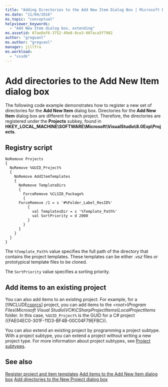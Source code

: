 ```yaml
---
title: "Adding Directories to the Add New Item Dialog Box | Microsoft Docs"
ms.date: "11/04/2016"
ms.topic: "conceptual"
helpviewer_keywords:
  - "Add New Item dialog box, extending"
ms.assetid: 67ae8af6-3752-49e8-8ce3-007aca5f7982
author: "gregvanl"
ms.author: "gregvanl"
manager: jillfra
ms.workload:
  - "vssdk"
---
```

# Add directories to the Add New Item dialog box
The following code example demonstrates how to register a new set of directories for the **Add New Item** dialog box. Directories for the **Add New Item** dialog box are different for each project. Therefore, the directories are registered under the **Projects** subkey, found in **HKEY_LOCAL_MACHINE\SOFTWARE\Microsoft\VisualStudio\8.0Exp\Projects**.

## Registry script

```
NoRemove Projects
{
  NoRemove %GUID_Project%
  {
    NoRemove AddItemTemplates
    {
      NoRemove TemplateDirs
      {
        ForceRemove %CLSID_Package%
        {
      ForceRemove /1 = s '#%Folder_Label_ResID%'
          {
            val TemplatesDir = s '%Template_Path%'
            val SortPriority = d 2000
          }
        }
      }
    }
  }
}
```

 The `%Template_Path%` value specifies the full path of the directory that contains the project templates. These templates can be either *.vsz* files or prototypical template files to be cloned.

 The `SortPriority` value specifies a sorting priority.

## Add items to an existing project
 You can also add items to an existing project. For example, for a [!INCLUDE[csprcs](../../data-tools/includes/csprcs_md.md)] project, you can add items to the *\<root>\Program Files\Microsoft Visual Studio\VC#\CSharpProjectItems\LocalProjectItems* folder. In this case, `%GUID_Project%` is the GUID for a C# project ({FAE04EC0-301F-11D3-BF4B-00C04F79EFBC}).

 You can also extend an existing project by programming a project subtype. With a project subtype, you can extend a project without writing a new project type. For more information about project subtypes, see [Project subtypes](../../extensibility/internals/project-subtypes.md).

## See also
 [Register project and item templates](../../extensibility/internals/registering-project-and-item-templates.md)
 [Add items to the Add New Item dialog box](../../extensibility/internals/adding-items-to-the-add-new-item-dialog-boxes.md)
 [Add directories to the New Project dialog box](../../extensibility/internals/adding-directories-to-the-new-project-dialog-box.md)